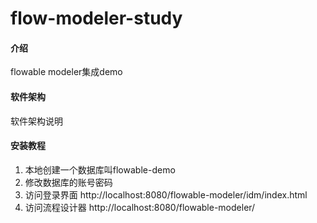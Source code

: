 # flow-modeler-study

#### 介绍
flowable modeler集成demo

#### 软件架构
软件架构说明


#### 安装教程

1. 本地创建一个数据库叫flowable-demo
2. 修改数据库的账号密码
3. 访问登录界面
http://localhost:8080/flowable-modeler/idm/index.html
4. 访问流程设计器 
http://localhost:8080/flowable-modeler/

